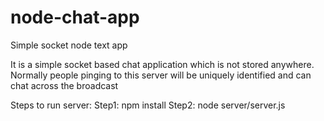 # node-chat-app
Simple socket node text app


It is a simple socket based chat application which is not stored anywhere.
Normally people pinging to this server will be uniquely identified and can chat across the broadcast

Steps to run server:
Step1:  npm install
Step2: node server/server.js
